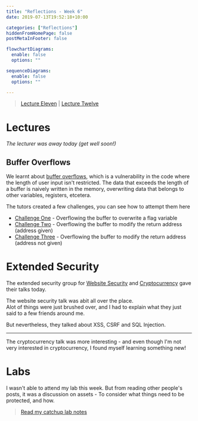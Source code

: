 ```yaml
---
title: "Reflections - Week 6"
date: 2019-07-13T19:52:18+10:00

categories: ["Reflections"]
hiddenFromHomePage: false
postMetaInFooter: false

flowchartDiagrams:
  enable: false
  options: ""

sequenceDiagrams: 
  enable: false
  options: ""

---
```


> [Lecture Eleven](../lec11) | [Lecture Twelve](../lec12)

# Lectures

_The lecturer was away today (get well soon!)_  

## Buffer Overflows

We learnt about [buffer overflows](../lec11#buffer-overflows), which is a vulnerability in the code where the length of user input isn't restricted. The data that exceeds the length of a buffer is naively written in the memory, overwriting data that belongs to other variables, registers, etcetera.

The tutors created a few challenges, you can see how to attempt them here

* [Challenge One](../buffer-overflow-01) - Overflowing the buffer to overwrite a flag variable
* [Challenge Two](../buffer-overflow-02) - Overflowing the buffer to modify the return address (address given)
* [Challenge Three](../buffer-overflow-03) - Overflowing the buffer to modify the return address (address not given)

# Extended Security

The extended security group for [Website Security](../website-security) and [Cryptocurrency](../cryptocurrency) gave their talks today.  

The website security talk was abit all over the place.  
Alot of things were just brushed over, and I had to explain what they just said to a few friends around me.

But nevertheless, they talked about XSS, CSRF and SQL Injection.

---

The cryptocurrency talk was more interesting - and even though I'm not very interested in cryptocurrency, I found myself learning something new!

# Labs

I wasn't able to attend my lab this week. But from reading other people's posts, it was a discussion on assets - To consider what things need to be protected, and how.  

> [Read my catchup lab notes](../lab06)


